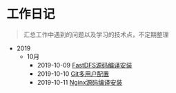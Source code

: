 # 工作日记
> 汇总工作中遇到的问题以及学习的技术点，不定期整理

- 2019
    - 10月
        - 2019-10-09 [FastDFS源码编译安装](/2019/10/FastDFS源码编译安装.md)
        - 2019-10-10 [Git多用户配置](/2019/10/Git多用户配置.md)
        - 2019-10-11 [Nginx源码编译安装](/2019/10/Nginx源码编译安装.md)